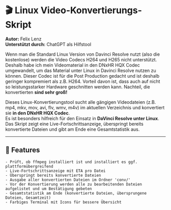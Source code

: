# 🎬 Linux Video-Konvertierungs-Skript

**Autor:** Felix Lenz  
**Unterstützt durch:** ChatGPT als Hilfstool  

Wenn man die Standard Linux Version von Davinci Resolve nutzt (also die kostenlose) werden die Video Codecs H264 und H265 nicht unterstützt. Deshalb habe ich mein Videomaterial 
in den DNxHR HQX Codec umgewandelt, um das Material unter Linux in Davinci Resolve nutzen zu können. Dieser Codec ist für die Post Production gedacht und ist deshalb geringer kompremiert als z.B. H264.
Vorteil davon ist, dass auch auf nicht so leistungsstarker Hardware geschnitten werden kann. Nachteil, die konvertierten **sind sehr groß!**

Dieses Linux-Konvertierungstool sucht alle gängigen Videodateien (z.B. mp4, mkv, mov, avi, flv, wmv, m4v) im aktuellen Verzeichnis und konvertiert sie **in den DNxHR HQX Codec**.  
Es ist besonders hilfreich für den Einsatz in **DaVinci Resolve unter Linux**.  
Das Skript zeigt eine Live-Fortschrittsanzeige, überspringt bereits konvertierte Dateien und gibt am Ende eine Gesamtstatistik aus.

---

## 🚀 Features

```text
- Prüft, ob ffmpeg installiert ist und installiert es ggf. plattformübergreifend
- Live-Fortschrittsanzeige mit ETA pro Datei
- Überspringt bereits konvertierte Dateien
- Ausgabe aller konvertierten Dateien im Ordner 'conv/'
- Vor der Konvertierung werden alle zu bearbeitenden Dateien aufgelistet und um Bestätigung gebeten
- Gesamtstatistik am Ende (konvertierte Dateien, übersprungene Dateien, Gesamtzeit)
- Farbiges Terminal mit Icons für bessere Übersicht
